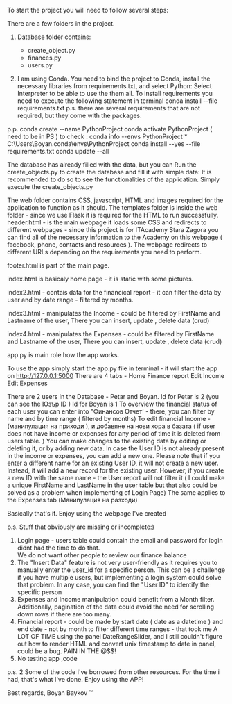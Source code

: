 To start the project you will need to follow several steps:

There are a few folders in the project.
1. Database folder contains:
    * create_object.py 
    * finances.py
    * users.py

2. I am using Conda. You need to bind the project to Conda, install the necessary libraries from requirements.txt, and select Python: Select Interpreter to be able to use the them all.
    To install requirements you need to execute the following statement in terminal 
    conda install --file requirements.txt
p.s. there are several requirements that are not required, but they come with the packages.

p.p. conda create --name PythonProject
    conda activate PythonProject ( need to be in PS )
    to check : conda info --envs 
                PythonProject         *  C:\Users\Boyan\.conda\envs\PythonProject
    conda install --yes --file requirements.txt 
    conda update --all



The database has already filled with the data, but you can Run the create_objects.py to create the database and fill it with simple data:
It is recommended to do so to see the functionalities of the application.
Simply execute the create_objects.py

The web folder contains CSS, javascript, HTML and images required for the application to function as it should. 
The templates folder is inside the web folder - since we use Flask it is required for the HTML to run successfully.
    header.html - is the main webpage it loads some CSS and redirects to different webpages - since this project is for ITAcademy Stara Zagora you can find all of the necessary information to the Academy on this webpage ( facebook, phone, contacts and resources ). 
    The webpage redirects to different URLs depending on the requirements you need to perform. 

footer.html is part of the main page.

index.html is basicaly home page - it is static with some pictures. 

index2.html - contais data for the financical report - it can filter the data by user and by date range - filtered by months. 

index3.html - manipulates the Income - could be filtered by FirstName and Lastname of the user, There you can insert, update , delete data (crud)

index4.html - manipulates the Expenses - could be filtered by FirstName and Lastname of the user, There you can insert, update , delete data (crud)

app.py is main role how the app works.


To use the app simply start the app.py file in terminal - it will start the app on http://127.0.0.1:5000 
There are 4 tabs - 
Home 
Finance report
Edit Income
Edit Expenses 

There are 2 users in the Database - Petar and Boyan. Id for Petar is 2  (you can see the Юзър ID )
Id for Boyan is 1 
To overview the financial status of each user you can enter into "Финансов Отчет' - there, you can filter by name and by time range ( filtered by months)
To edit financial Income - (манипулация на приходи ), и добавяне на нови хора в базата ( if user does not have income or expenses for any period of time it is deleted from users table. ) 
You can make changes to the existing data by editing or deleting it, or by adding new data. In case the User ID is not already present in the income or expenses, you can add a new one. Please note that if you enter a different name for an existing User ID, it will not create a new user. Instead, it will add a new record for the existing user.
However, if you create a new ID with the same name - the User report will not filter it ( I could make a unique FirstName and LastName in the user table but that also could be solved as a problem when implementing of Login Page)
The same applies to the Expenses tab (Манипулация на разходи)


Basically that's it. 
Enjoy using the webpage I've created 


p.s. 
Stuff that obviously are missing or incomplete:) 
1. Login page - users table could contain the email and password for login didnt had the time to do that.   
    We do not want other people to review our finance balance 
2. The "Insert Data" feature is not very user-friendly as it requires you to manually enter the user_id for a specific person. This can be a challenge if you have multiple users, but implementing a login system could solve that problem. In any case, you can find the "User ID" to identify the specific person 
3. Expenses and Income manipulation could benefit from a Month filter. Additionally, pagination of the data could avoid the need for scrolling down rows if there are too many.
4. Financial report - could be made by start date ( date as a datetime ) and end date - not by month to filter different time ranges - that took me A LOT OF TIME using the panel DateRangeSlider, and I still couldn't figure out how to render HTML and convert unix timestamp to date in panel, could be a bug. PAIN IN THE @$$!
6. No testing app ,code

p.s. 2 Some of the code I've borrowed from other resources. 
For the time i had, that's what I've done. 
Enjoy using the APP!

Best regards, 
Boyan Baykov ™ 
